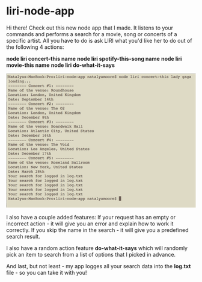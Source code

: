 # liri-node-app
Hi there! 
Check out this new node app that I made. It listens to your commands and performs a search for a movie, song or concerts of a specific artist. All you have to do is ask LIRI what you'd like her to do out of the following 4 actions:

**node liri concert-this name**
**node liri spotify-this-song name**
**node liri movie-this name**
**node liri do-what-it-says**

![Concert-search](/images/concert-search.png)

I also have a couple added features:
If your request has an empty or incorrect action - it will give you an error and explain how to work it correctly.
If you skip the name in the search - it will give you a predefined search result.

I also have a random action feature **do-what-it-says** which will randomly pick an item to search from a list of options that I picked in advance.

And last, but not least - my app logges all your search data into the **log.txt** file - so you can take it with you!
